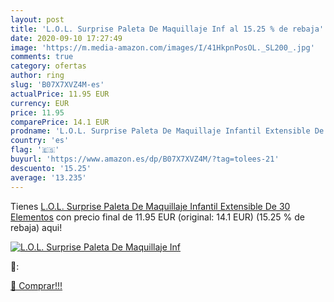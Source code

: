 ```yaml
---
layout: post
title: 'L.O.L. Surprise Paleta De Maquillaje Inf al 15.25 % de rebaja'
date: 2020-09-10 17:27:49
image: 'https://m.media-amazon.com/images/I/41HkpnPosOL._SL200_.jpg'
comments: true
category: ofertas
author: ring
slug: 'B07X7XVZ4M-es'
actualPrice: 11.95 EUR
currency: EUR
price: 11.95
comparePrice: 14.1 EUR
prodname: 'L.O.L. Surprise Paleta De Maquillaje Infantil Extensible De 30 Elementos'
country: 'es'
flag: '🇪🇸'
buyurl: 'https://www.amazon.es/dp/B07X7XVZ4M/?tag=tolees-21'
descuento: '15.25'
average: '13.235'
---
```


Tienes [L.O.L. Surprise Paleta De Maquillaje Infantil Extensible De 30 Elementos](https://www.amazon.es/dp/B07X7XVZ4M/?tag=tolees-21) con precio final de  11.95 EUR (original: 14.1 EUR) (15.25 %  de rebaja) aqui!

[![L.O.L. Surprise Paleta De Maquillaje Inf](https://m.media-amazon.com/images/I/41HkpnPosOL._SL200_.jpg)](https://www.amazon.es/dp/B07X7XVZ4M/?tag=tolees-21)

🔎:


[🛒 Comprar!!!](https://www.amazon.es/dp/B07X7XVZ4M/?tag=tolees-21)
